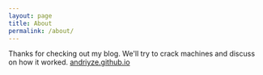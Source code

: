 ```yaml
---
layout: page
title: About
permalink: /about/
---
```


Thanks for checking out my blog. We'll try to crack machines and discuss on how it worked. [andriyze.github.io](https://andriyze.github.io)
